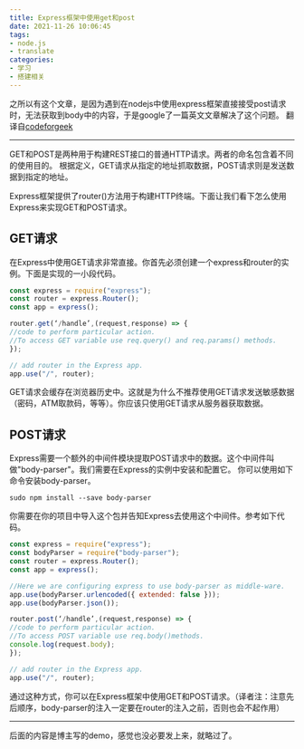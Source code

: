 ```yaml
---
title: Express框架中使用get和post
date: 2021-11-26 10:06:45
tags: 
- node.js
- translate
categories: 
- 学习
- 搭建相关
---
```

之所以有这个文章，是因为遇到在nodejs中使用express框架直接接受post请求时，无法获取到body中的内容，于是google了一篇英文文章解决了这个问题。
翻译自[codeforgeek](https://codeforgeek.com/handle-get-post-request-express-4/)

---

GET和POST是两种用于构建REST接口的普通HTTP请求。两者的命名包含着不同的使用目的。
根据定义，GET请求从指定的地址抓取数据，POST请求则是发送数据到指定的地址。

Express框架提供了router()方法用于构建HTTP终端。下面让我们看下怎么使用Express来实现GET和POST请求。

## GET请求

在Express中使用GET请求非常直接。你首先必须创建一个express和router的实例。下面是实现的一小段代码。
```js
const express = require("express");
const router = express.Router();
const app = express();

router.get(‘/handle’,(request,response) => {
//code to perform particular action.
//To access GET variable use req.query() and req.params() methods.
});

// add router in the Express app.
app.use("/", router);
```
GET请求会缓存在浏览器历史中。这就是为什么不推荐使用GET请求发送敏感数据（密码，ATM取款码，等等）。你应该只使用GET请求从服务器获取数据。

## POST请求

Express需要一个额外的中间件模块提取POST请求中的数据。这个中间件叫做"body-parser"。我们需要在Express的实例中安装和配置它。
你可以使用如下命令安装body-parser。
```shell
sudo npm install --save body-parser
```
你需要在你的项目中导入这个包并告知Express去使用这个中间件。参考如下代码。
```js
const express = require("express");
const bodyParser = require("body-parser");
const router = express.Router();
const app = express();

//Here we are configuring express to use body-parser as middle-ware.
app.use(bodyParser.urlencoded({ extended: false }));
app.use(bodyParser.json());

router.post(‘/handle’,(request,response) => {
//code to perform particular action.
//To access POST variable use req.body()methods.
console.log(request.body);
});

// add router in the Express app.
app.use("/", router);
```
通过这种方式，你可以在Express框架中使用GET和POST请求。（译者注：注意先后顺序，body-parser的注入一定要在router的注入之前，否则也会不起作用）

---

后面的内容是博主写的demo，感觉也没必要发上来，就略过了。
